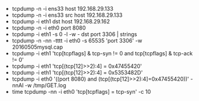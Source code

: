 * tcpdump  -n -i ens33 host 192.168.29.133
* tcpdump  -n -i ens33 src host 192.168.29.133
* tcpdump -i eth1 dst host 192.168.29.162
* tcpdump -n -i eth0 port 8080
* tcpdump -i eth1 -s 0 -l -w - dst port 3306 | strings
* tcpdump -n -nn -tttt -i eth0 -s 65535 'port 3306' -w 20160505mysql.cap
* tcpdump -i eth1 'tcp[tcpflags] & tcp-syn != 0 and tcp[tcpflags] & tcp-ack != 0'
* tcpdump -i eth1 'tcp[(tcp[12]>>2):4] = 0x47455420'
* tcpdump -i eth1 'tcp[(tcp[12]>>2):4] = 0x5353482D'
* tcpdump -i eth0 '((port 8080) and (tcp[(tcp[12]>>2):4]=0x47455420))' -nnAl -w /tmp/GET.log
* time tcpdump -nn -i eth0 'tcp[tcpflags] = tcp-syn' -c 10
